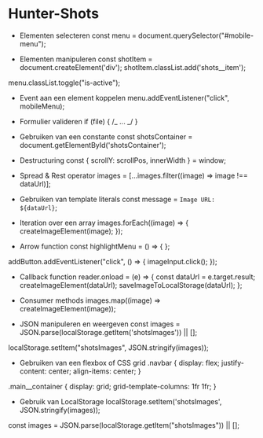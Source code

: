 # Hunter-Shots

- Elementen selecteren
  const menu = document.querySelector("#mobile-menu");

- Elementen manipuleren
  const shotItem = document.createElement('div');
  shotItem.classList.add('shots\_\_item');

menu.classList.toggle("is-active");

- Event aan een element koppelen
  menu.addEventListener("click", mobileMenu);

- Formulier valideren
  if (file) { /_ ... _/ }

- Gebruiken van een constante
  const shotsContainer = document.getElementById('shotsContainer');

- Destructuring
  const { scrollY: scrollPos, innerWidth } = window;

- Spread & Rest operator
  images = [...images.filter((image) => image !== dataUrl)];

- Gebruiken van template literals
  const message = `Image URL: ${dataUrl}`;

- Iteration over een array
  images.forEach((image) => {
  createImageElement(image);
  });

- Arrow function
  const highlightMenu = () => {
  };

addButton.addEventListener("click", () => { imageInput.click(); });

- Callback function
  reader.onload = (e) => {
  const dataUrl = e.target.result;
  createImageElement(dataUrl);
  saveImageToLocalStorage(dataUrl);
  };

- Consumer methods
  images.map((image) => createImageElement(image));

- JSON manipuleren en weergeven
  const images = JSON.parse(localStorage.getItem('shotsImages')) || [];

localStorage.setItem("shotsImages", JSON.stringify(images));

- Gebruiken van een flexbox of CSS grid
  .navbar {
  display: flex;
  justify-content: center;
  align-items: center;
  }

.main\_\_container {
display: grid;
grid-template-columns: 1fr 1fr;
}

- Gebruik van LocalStorage
  localStorage.setItem('shotsImages', JSON.stringify(images));

const images = JSON.parse(localStorage.getItem("shotsImages")) || [];

